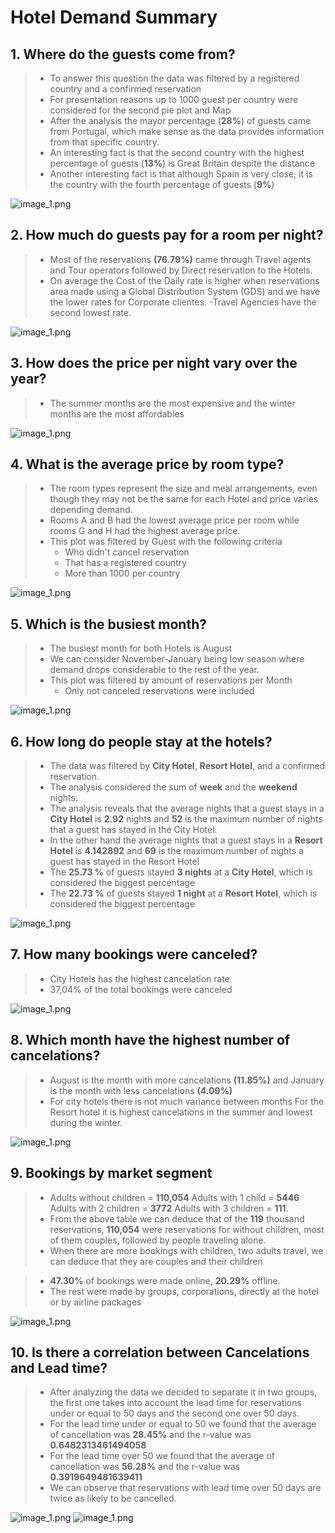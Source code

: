 # Hotel Demand Summary

## 1. Where do the guests come from?
> - To answer this question the data was filtered by a registered country and a confirmed reservation
> - For presentation reasons up to 1000 guest per country were considered for the second pie plot and Map
> - After the analysis the mayor percentage (**28%**) of guests came from Portugal, which make sense as the data provides information from that specific country.
> - An interesting fact is that the second country with the highest percentage of guests (**13%**) is Great Britain despite the distance
> - Another interesting fact is that although Spain is very close, it is the country with the fourth percentage of guests (**9%**)

![image_1.png](Images/Guests_per_country_reduced.png)

## 2. How much do guests pay for a room per night?
> - Most of the reservations **(76.79%)** came through Travel agents and Tour operators followed by Direct reservation to the Hotels.
> - On average the Cost of the Daily rate is higher when reservations area made using a Global Distribution System (GDS) and we have the lower rates for Corporate clientes. 
> -Travel Agencies have the second lowest rate.

![image_1.png](Images/Reservation_by_distribution_channel.png)

##  3. How does the price per night vary over the year?
> - The summer months are the most expensive and the winter months are the most affordables

![image_1.png](Images/ADR_month.png)

## 4. What is the average price by room type?
> - The room types represent the size and meal arrangements, even though they may not be the same for each Hotel and price varies depending demand. 
> - Rooms A and B had the lowest average price per room while rooms G and H had the highest average price.
> - This plot was filtered by Guest with the following criteria
>   - Who didn't cancel reservation
>   - That has a registered country
>   - More than 1000 per country

![image_1.png](Images/Box_plot_room_prices.png)

## 5. Which is the busiest month?
> - The busiest month for both Hotels is August 
> - We can consider November-January being low season where demand drops considerable to the rest of the year.
> - This plot was filtered by amount of reservations per Month
>   - Only not canceled reservations were included

![image_1.png](Images/Reserv_hotel_type.png)

## 6. How long do people stay at the hotels?
> - The data was filtered by **City Hotel**, **Resort Hotel**, and a confirmed reservation.
> - The analysis considered the sum of **week** and the **weekend** nights.
> - The analysis reveals that the average nights that a guest stays in a **City Hotel** is **2.92** nights and **52** is the maximum number of nights that a guest has stayed in the City Hotel.
> - In the other hand the average nights that a guest stays in a **Resort Hotel** is **4.142892** and **69** is the maximum number of nights a guest has stayed in the Resort Hotel
> - The **25.73 %** of guests stayed **3 nights** at a **City Hotel**, which is considered the biggest percentage
> - The **22.73 %** of guests stayed **1 night** at a **Resort Hotel**, which is considered the biggest percentage

![image_1.png](Images/Nights_at_hotel.png)

## 7. How many bookings were canceled?
> - City Hotels has the highest cancelation rate
> - 37,04% of the total bookings were canceled

![image_1.png](Images/Cancelation_situation.png)

## 8. Which month have the highest number of cancelations?
> - August is the month with more cancelations **(11.85%)** and January is the month with less cancelations **(4.09%)**
> - For city hotels there is not much variance between months For the Resort hotel it is highest cancelations in the summer and lowest during the winter.

![image_1.png](Images/Cancelations_per_month_vs.png)

## 9. Bookings by market segment
> - Adults without children = **110,054** Adults with 1 child = **5446** Adults with 2 children = **3772** Adults with 3 children = **111**.
> - From the above table we can deduce that of the **119** thousand reservations, **110,054** were reservations for without children, most of them couples, followed by people traveling alone.
> - When there are more bookings with children, two adults travel, we can deduce that they are couples and their children

> - **47.30%** of bookings were made online, **20.29%** offline.
> - The rest were made by groups, corporations, directly at the hotel or by airline packages

![image_1.png](Images/Bookings_market_segment.png)

## 10. Is there a correlation between Cancelations and Lead time?
> - After analyzing the data we decided to separate it in two groups, the first one takes into account the lead time for reservations under or equal to 50 days and the second one over 50 days.
> - For the lead time under or equal to 50 we found that the average of cancellation was **28.45%** and the r-value was **0.6482313461494058**
> - For the lead time over 50 we found that the average of cancellation was **56.28%** and the r-value was **0.3919649481639411**
> - We can observe that reservations with lead time over 50 days are twice as likely to be cancelled.

![image_1.png](Images/lead_time_vs_cancelation_under_50.png)
![image_1.png](Images/lead_time_vs_cancelation_over_50.png)
